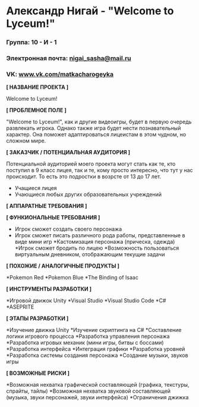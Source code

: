 # Александр Нигай - "Welcome to Lyceum!"

### Группа: 10 - И - 1
### Электронная почта: nigai_sasha@mail.ru
### VK: www.vk.com/matkacharogeyka

**[ НАЗВАНИЕ ПРОЕКТА ]**

Welcome to Lyceum!

**[ ПРОБЛЕМНОЕ ПОЛЕ ]**

"Welcome to Lyceum!", как и другие видеоигры, будет в первую очередь развлекать игрока. Однако также игра будет нести познавательный характер. Она поможет адаптироваться лицеистам в этом чудном, но сложном мире.

**[ ЗАКАЗЧИК / ПОТЕНЦИАЛЬНАЯ АУДИТОРИЯ ]**

Потенциальной аудиторией моего проекта могут стать как те, кто поступил в 9 класс лицея, так и те, кому просто интересно, что тут у нас происходит. То есть это подростки в возрсте от 13 до 17 лет.
* Учащиеся лицея
* Учающиеся любых других образовательных учреждений

**[ АППАРАТНЫЕ ТРЕБОВАНИЯ ]**



**[ ФУНКИОНАЛЬНЫЕ ТРЕБОВАНИЯ ]**

* Игрок сможет создать своего персонажа
* Игрок сможет писать различного рода работы, представленные в виде мини игр
*Кастомизация персонажа (прическа, одежда)
*Игрок сможет бродить по лицею
*Возможность пользоваться виртуальным дневником, отображающим текущие задачи

**[ ПОХОЖИЕ / АНАЛОГИЧНЫЕ ПРОДУКТЫ ]**

*Pokemon Red
*Pokemon Blue
*The Binding of Isaac

**[ ИНСТРУМЕНТЫ РАЗРАБОТКИ ]**

*Игровой движок Unity
*Visual Studio
*Visual Studio Code
*C#
*ASEPRITE

**[ ЭТАПЫ РАЗРАБОТКИ ]**

*Изучение движка Unity
*Изучение скриптинга на C#
*Составление логики игрового процесса
*Разработка управления персонажа
*Разработка игровых механик (мини игры, битвы с боссами)
*Разработка интерфейса
*Интеграция графики
*Разработка уровней
*Разработка системы создания персонажа
*Создание музыки, звуков игры

**[ ВОЗМОЖНЫЕ РИСКИ ]**

*Возможная нехватка графической составляющей (графика, текстуры, спрайты, тайлы)
*Возможная нехватка звуковой составляющей (музыка, звуки персонажей, звуки интерфейса)
*Ограничения джижка
